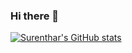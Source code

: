 ### Hi there 👋

<!--
**SurentharRajamohan/SurentharRajamohan** is a ✨ _special_ ✨ repository because its `README.md` (this file) appears on your GitHub profile.

Here are some ideas to get you started:

- 🔭 I’m currently working on ...
- 🌱 I’m currently learning ...
- 👯 I’m looking to collaborate on ...
- 🤔 I’m looking for help with ...
- 💬 Ask me about ...
- 📫 How to reach me: ...
- 😄 Pronouns: ...
- ⚡ Fun fact: ...
-->

[![Surenthar's GitHub stats](https://github-readme-stats.vercel.app/api?username=SurentharRajamohan&count_private=true&show_icons=true)](https://github.com/SurentharRajamohan/github-readme-stats)
